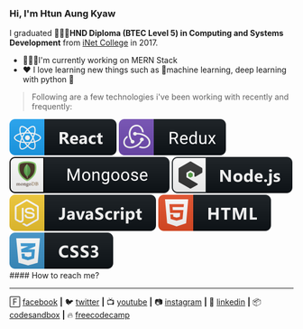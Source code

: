 ### Hi, I'm Htun Aung Kyaw

I graduated 👨🏿‍🎓**HND Diploma (BTEC Level 5) in Computing and Systems Development** from [iNet College](http://www.inetmyanmar.com) in 2017.

- 🧑🏿‍💻I'm currently working on MERN Stack
- ♥️ I love learning new things such as 🤖machine learning, deep learning with python 🐍

> Following are a few technologies i've been working with recently and frequently:
<div>
<img src="https://github.com/HtunAungKyaw/HtunAungKyaw/blob/master/assets/react.svg" alt="example badge" style="vertical-align:top margin:6px 4px">
<img src="https://github.com/HtunAungKyaw/HtunAungKyaw/blob/master/assets/redux.svg" alt="example badge" style="vertical-align:top margin:6px 4px">
<img src="https://github.com/HtunAungKyaw/HtunAungKyaw/blob/master/assets/mongoose.svg" alt="example badge" style="vertical-align:top margin:6px 4px">
<img src="https://github.com/HtunAungKyaw/HtunAungKyaw/blob/master/assets/nodejs.svg" alt="example badge" style="vertical-align:top margin:6px 4px">
<img src="https://github.com/HtunAungKyaw/HtunAungKyaw/blob/master/assets/js.svg" alt="example badge" style="vertical-align:top margin:6px 4px">
<img src="https://github.com/HtunAungKyaw/HtunAungKyaw/blob/master/assets/html.svg" alt="example badge" style="vertical-align:top margin:6px 4px">
<img src="https://github.com/HtunAungKyaw/HtunAungKyaw/blob/master/assets/css.svg" alt="example badge" style="vertical-align:top margin:6px 4px">  
</div>
#### How to reach me?

<hr/>

🄵 [facebook](https://www.facebook.com/htunagkyaw.hak) **|**
🐦 [twitter](http://twitter.com/htun_aung_kyaw) **|**
📺 [youtube](https://www.youtube.com/channel/UCrPfrxmuZAh3ok7DKqy488g?view_as=subscriber) **|**
📷 [instagram](https://www.instagram.com/htunaungkyaw.hak/) **|**
👔 [linkedin](https://www.linkedin.com/in/htun-aung-kyaw-3b6b6815a) **|**
📦 [codesandbox](https://codesandbox.io/u/HtunAungKyaw) **|**
🔥 [freecodecamp](https://www.freecodecamp.org/fcc0d6b7701-43b3-423b-b740-7f6f2348e6a9)
